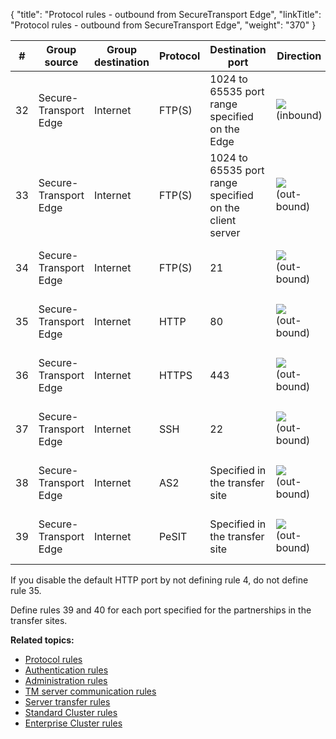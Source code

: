 {
    "title": "Protocol rules - outbound from SecureTransport Edge",
    "linkTitle": "Protocol rules - outbound from SecureTransport Edge",
    "weight": "370"
}<table>
   <thead>
      <tr>
<th class="HeadE-Column1-Header1">#         </th>
<th class="HeadE-Column1-Header1">Group source         </th>
<th class="HeadE-Column1-Header1">Group destination         </th>
<th class="HeadE-Column1-Header1">Protocol         </th>
<th class="HeadE-Column1-Header1">Destination port         </th>
<th class="HeadE-Column1-Header1">Direction         </th>
<th class="HeadD-Column1-Header1">Purpose         </th>
      </tr>
   </thead>
   <tbody>
      <tr>
         <td>32         </td>
         <td>Secure-<br />
Transport<br />
Edge         </td>
         <td>Internet         </td>
         <td>FTP(S)         </td>
         <td>1024 to 65535 port range specified on the Edge         </td>
         <td><img src="/Images/SecureTransport/LeftArrow_14x11.png" /><br />
(inbound)         </td>
         <td>Server FTP(S) data channel, active mode         </td>
      </tr>
      <tr>
         <td>33         </td>
         <td>Secure-<br />
Transport<br />
Edge         </td>
         <td>Internet         </td>
         <td>FTP(S)         </td>
         <td>1024 to 65535 port range specified on the client server         </td>
         <td><img src="/Images/SecureTransport/RightArrow_14x11.png" /><br />
(out-<br />
bound)         </td>
         <td>Server FTP(S) data channel, passive mode         </td>
      </tr>
      <tr>
         <td>34         </td>
         <td>Secure-<br />
Transport<br />
Edge         </td>
         <td>Internet         </td>
         <td>FTP(S)         </td>
         <td>21         </td>
         <td><img src="/Images/SecureTransport/RightArrow_14x11.png" /><br />
(out-<br />
bound)         </td>
         <td>Server FTP(S) data channel         </td>
      </tr>
      <tr>
         <td>35         </td>
         <td>Secure-<br />
Transport<br />
Edge         </td>
         <td>Internet         </td>
         <td>HTTP         </td>
         <td>80         </td>
         <td><img src="/Images/SecureTransport/RightArrow_14x11.png" /><br />
(out-<br />
bound)         </td>
         <td>Server HTTP data channel         </td>
      </tr>
      <tr>
         <td>36         </td>
         <td>Secure-<br />
Transport<br />
Edge         </td>
         <td>Internet         </td>
         <td>HTTPS         </td>
         <td>443         </td>
         <td><img src="/Images/SecureTransport/RightArrow_14x11.png" /><br />
(out-<br />
bound)         </td>
         <td>Server HTTPS data channel         </td>
      </tr>
      <tr>
         <td>37         </td>
         <td>Secure-<br />
Transport<br />
Edge         </td>
         <td>Internet         </td>
         <td>SSH         </td>
         <td>22         </td>
         <td><img src="/Images/SecureTransport/RightArrow_14x11.png" /><br />
(out-<br />
bound)         </td>
         <td>Server SSH data channel         </td>
      </tr>
      <tr>
         <td>38         </td>
         <td>Secure-<br />
Transport<br />
Edge         </td>
         <td>Internet         </td>
         <td>AS2         </td>
         <td>Specified in the transfer site         </td>
         <td><img src="/Images/SecureTransport/RightArrow_14x11.png" /><br />
(out-<br />
bound)         </td>
         <td>Server AS2 data channel         </td>
      </tr>
      <tr>
         <td>39         </td>
         <td>Secure-<br />
Transport<br />
Edge         </td>
         <td>Internet         </td>
         <td>PeSIT         </td>
         <td>Specified in the transfer site         </td>
         <td><img src="/Images/SecureTransport/RightArrow_14x11.png" /><br />
(out-<br />
bound)         </td>
         <td>Server PeSIT data channel         </td>
      </tr>
   </tbody>
</table>

If you disable the default HTTP port by not defining rule 4, do not define rule 35.

Define rules 39 and 40 for each port specified for the partnerships in the transfer sites.

**Related topics:**

-   <a href="../r_st_protocol_rules" class="MCXref xref">Protocol rules</a>
-   <a href="../r_st_authentication_rules" class="MCXref xref">Authentication rules</a>
-   <a href="../r_st_administration_rules" class="MCXref xref">Administration rules</a>
-   <a href="../r_st_tm_server_communication_rules" class="MCXref xref">TM server communication rules</a>
-   <a href="../r_st_server_transfer_rules" class="MCXref xref">Server transfer rules</a>
-   <a href="../r_st_standard_clustering_rules" class="MCXref xref">Standard Cluster rules</a>
-   <a href="../r_st_large_enterprise_clustering_rules" class="MCXref xref">Enterprise Cluster rules</a>
